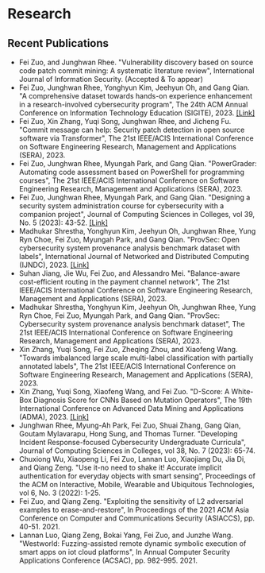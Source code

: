 # Research

## Recent Publications

<ul>

<li> Fei Zuo, and Junghwan Rhee. "Vulnerability discovery based on source code patch commit mining: A systematic literature review", International Journal of Information Security. (Accepted & To appear)

<li> Fei Zuo, Junghwan Rhee, Yonghyun Kim, Jeehyun Oh, and Gang Qian. "A comprehensive dataset towards hands-on experience enhancement in a research-involved cybersecurity program", The 24th ACM Annual Conference on Information Technology Education (SIGITE), 2023. <a href="https://dl.acm.org/doi/10.1145/3585059.3611416">[Link]</a>
  
<li> Fei Zuo, Xin Zhang, Yuqi Song, Junghwan Rhee, and Jicheng Fu. "Commit message can help: Security patch detection in open source software via Transformer", The 21st IEEE/ACIS International Conference on Software Engineering Research, Management and Applications (SERA), 2023.

<li> Fei Zuo, Junghwan Rhee, Myungah Park, and Gang Qian. "PowerGrader: Automating code assessment based on PowerShell for programming courses", The 21st IEEE/ACIS International Conference on Software Engineering Research, Management and Applications (SERA), 2023.

<li> Fei Zuo, Junghwan Rhee, Myungah Park, and Gang Qian. "Designing a security system administration course for cybersecurity with a companion project", Journal of Computing Sciences in Colleges, vol 39, No. 5 (2023): 43-52. <a href="https://www.ccsc.org/publications/journals/SE2023.pdf#page=43">[Link]</a>

<li> Madhukar Shrestha, Yonghyun Kim, Jeehyun Oh, Junghwan Rhee, Yung Ryn Choe, Fei Zuo, Myungah Park, and Gang Qian. "ProvSec: Open cybersecurity system provenance analysis benchmark dataset with labels", International Journal of Networked and Distributed Computing (IJNDC), 2023. <a href="https://link.springer.com/article/10.1007/s44227-023-00014-9">[Link]</a>

<li> Suhan Jiang, Jie Wu, Fei Zuo, and Alessandro Mei. "Balance-aware cost-efficient routing in the payment channel network", The 21st IEEE/ACIS International Conference on Software Engineering Research, Management and Applications (SERA), 2023.

<li> Madhukar Shrestha, Yonghyun Kim, Jeehyun Oh, Junghwan Rhee, Yung Ryn Choe, Fei Zuo, Myungah Park, and Gang Qian. "ProvSec: Cybersecurity system provenance analysis benchmark dataset", The 21st IEEE/ACIS International Conference on Software Engineering Research, Management and Applications (SERA), 2023.

<li> Xin Zhang, Yuqi Song, Fei Zuo, Zheqing Zhou, and Xiaofeng Wang. "Towards imbalanced large scale multi-label classification with partially annotated labels", The 21st IEEE/ACIS International Conference on Software Engineering Research, Management and Applications (SERA), 2023.

<li> Xin Zhang, Yuqi Song, Xiaofeng Wang, and Fei Zuo. "D-Score: A White-Box Diagnosis Score for CNNs Based on Mutation Operators", The 19th International Conference on Advanced Data Mining and Applications (ADMA), 2023. <a href="https://link.springer.com/chapter/10.1007/978-3-031-46677-9_24">[Link]</a>

<li> Junghwan Rhee, Myung-Ah Park, Fei Zuo, Shuai Zhang, Gang Qian, Goutam Mylavarapu, Hong Sung, and Thomas Turner. "Developing Incident Response-focused Cybersecurity Undergraduate Curricula", Journal of Computing Sciences in Colleges, vol 38, No. 7 (2023): 65-74.

<li> Chuxiong Wu, Xiaopeng Li, Fei Zuo, Lannan Luo, Xiaojiang Du, Jia Di, and Qiang Zeng. "Use it-no need to shake it! Accurate implicit authentication for everyday objects with smart sensing", Proceedings of the ACM on Interactive, Mobile, Wearable and Ubiquitous Technologies, vol 6, No. 3 (2022): 1-25.

<li> Fei Zuo, and Qiang Zeng. "Exploiting the sensitivity of L2 adversarial examples to erase-and-restore", In Proceedings of the 2021 ACM Asia Conference on Computer and Communications Security (ASIACCS), pp. 40-51. 2021.

<li> Lannan Luo, Qiang Zeng, Bokai Yang, Fei Zuo, and Junzhe Wang. "Westworld: Fuzzing-assisted remote dynamic symbolic execution of smart apps on iot cloud platforms", In Annual Computer Security Applications Conference (ACSAC), pp. 982-995. 2021.

</ul>

